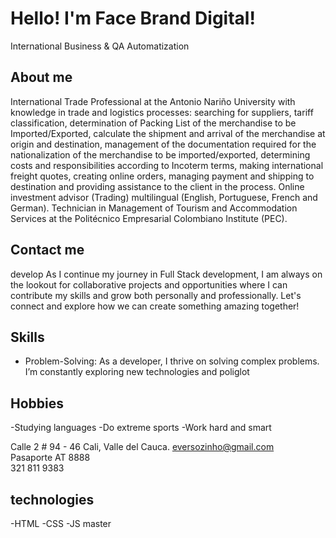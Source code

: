 # Hello! I'm Face Brand Digital!                
International Business & QA Automatization
## About me
International Trade Professional at the Antonio Nariño University with knowledge in trade and logistics processes: searching for suppliers, tariff classification, determination of Packing List of the merchandise to be Imported/Exported, calculate the shipment and arrival of the merchandise at origin and destination, management of the documentation required for the 
nationalization of the merchandise to be imported/exported, determining costs and responsibilities according to Incoterm terms, making international freight quotes, creating online orders, managing payment and shipping to destination and providing assistance to the client in the process. Online investment advisor (Trading) multilingual (English, Portuguese, French and German). Technician in Management of Tourism and Accommodation Services at the Politécnico Empresarial Colombiano Institute (PEC).

## Contact me
 develop
As I continue my journey in Full Stack development, I am always on the lookout for collaborative projects and opportunities where I can contribute my skills and grow both personally and professionally. Let's connect and explore how we can create something amazing together!

## Skills
- Problem-Solving: As a developer, I thrive on solving complex problems. I’m constantly exploring new technologies and poliglot

## Hobbies
-Studying languages
-Do extreme sports
-Work hard and smart

Calle 2 # 94 - 46 Cali, Valle del Cauca.
eversozinho@gmail.com   
Pasaporte AT 8888   
321 811 9383

## technologies

-HTML
-CSS
-JS
 master
